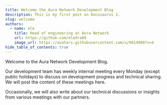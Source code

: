 ```yaml
---
title: Welcome the Aura Network Development Blog
description: This is my first post on Docusaurus 2.
slug: welcome
authors:
  - name: ele
    title: Head of engineering at Aura Network
    url: https://github.com/eledra89
    image_url: https://avatars.githubusercontent.com/u/6614908?v=4
hide_table_of_contents: true
---
```

Welcome to the Aura Network Development Blog. 

Our development team has weekly internal meeting every Monday (except public holidays) to discuss on development progress and technical sharing. We will post the content of these meetings here.

Occasionally, we will also write about our technical discussions or insights from various meetings with our partners.